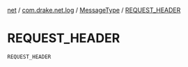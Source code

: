 [net](../../index.md) / [com.drake.net.log](../index.md) / [MessageType](index.md) / [REQUEST_HEADER](./-r-e-q-u-e-s-t_-h-e-a-d-e-r.md)

# REQUEST_HEADER

`REQUEST_HEADER`